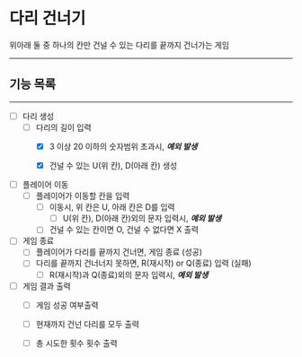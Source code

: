 # 다리 건너기

위아래 둘 중 하나의 칸만 건널 수 있는 다리를 끝까지 건너가는 게임

----



## 기능 목록

---

- [ ] 다리 생성
    - [ ] 다리의 길이 입력
      - [x] 3 이상 20 이하의 숫자범위 초과시, _**예외 발생**_
      - [x] 건널 수 있는 U(위 칸), D(아래 칸) 생성
        

-[ ] 플레이어 이동
    - [ ] 플레이어가 이동할 칸을 입력
        - [ ] 이동시, 위 칸은 U, 아래 칸은 D를 입력
            - [ ] U(위 칸), D(아래 칸)외의 문자 입력시, _**예외 발생**_
        - [ ] 건널 수 있는 칸이면 O, 건널 수 없다면 X 출력

- [ ] 게임 종료
    - [ ] 플레이어가 다리를 끝까지 건너면, 게임 종료 (성공)
    - [ ] 다리를 끝까지 건너너지 못하면, R(재시작) or Q(종료) 입력 (실패)
        - [ ] R(재시작)과 Q(종료)외의 문자 입력시, _**예외 발생**_

- [ ] 게임 결과 출력
    - [ ] 게임 성공 여부출력
    - [ ] 현재까지 건넌 다리를 모두 출력
    - [ ] 총 시도한 횟수 횟수 출력
  
